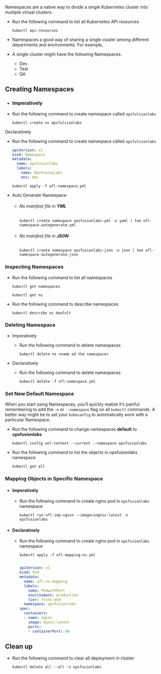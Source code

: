 Namespaces are a native way to divide a single Kubernetes cluster into multiple virtual clusters.

- Run the following command to list all Kubernetes API resources

	```
	kubectl api-resources
	```

- Namespaces a good way of sharing a single cluster among different departments and environments. For example, 

- A single cluster might have the following Namespaces.
	- Dev
	- Test
	- QA
## Creating Namespaces

- ### Imperatively
  
- Run the following command to create namespace called `opsfulsionlabs`
  
	```
	kubectl create ns opsfulsionlabs
	```

Declaratively

- Run the following command to create namespace called `opsfulsionlabs`

	``` yaml title="Namespace/ofl-namespace.yml" linenums="1" hl_lines="4"
	apiVersion: v1
	kind: Namespace
	metadata:
	  name: opsfusionlabs
	  labels:
	    name: OpsFusionLabs
	    env: dev
	
	```

	```
	kubectl apply -f ofl-namespace.yml
	```


- Auto Generate Namespace
  
	- ######  Ns mainfest file in **YML**
		```
		kubectl create namespace opsfusionlabs-yml -o yaml | tee ofl-namespace-autogenerate.yml
		```
	
	
	- ###### Ns mainfest file in **JSON**
	
		```
		kubectl create namespace opsfusionlabs-json -o json | tee ofl-namespace-autogenerate.json
		```


### Inspecting Namespaces

- Run the following command to list all namespaces

	```
	kubectl get namespaces 
	```

	```
	kubectl get ns 
	```

- Run the following command to describe namespaces
	
	```
	kubectl describe ns deafult 
	```

### Deleting Namespace

- Imperatively

	- Run the following command to delete namespaces 

		```
		kubectl delete ns <name od the namespace> 
		```

- Declaratively
  
	- Run the following command to delete namespaces 

		```
		kubectl delete -f ofl-namespace.yml
		```


### Set New Default Namespace

When you start using Namespaces, you’ll quickly realize it’s painful remembering to add the `-n` or `--namespace` flag on all `kubectl` commands. A better way might be to set your `kubeconfig` to automatically work with a particular Namespace.

- Run the following command to change namespaces **default** to **opsfusionlabs**

	```
	kubectl config set-context --current --namespace opsfusionlabs
	```

- Run the following command to list the objects in opsfusionlabs namespace

	```
	kubectl get all 
	```


### Mapping Objects in Specific Namespace

- #### Imperatively
  
	- Run the following command to create nginx pod in  `opsfusionlabs` namespace 

		```
		kubectl run ofl-imp-nginx --image=ingnix:latest -n opsfusionlabs
		```

- #### Declaratively

	- Run the following command to create nginx pod in  `opsfusionlabs` namespace 

		```
		kubectl apply -f ofl-mapping-ns.yml
		```

		``` yaml title="Namespace/ofl-mapping-ns.yml" linenums="1" hl_lines="9"
		
		apiVersion: v1
		kind: Pod
		metadata: 
		  name: ofl-ns-mapping
		  labels:
		    name: PodwithPort
		    environment: production
		    tier: front-end
		  namespace: opsfusionlabs
		spec:
		  containers:
		  - name: nginx
		    image: nginx:latest
		    ports:
		    - containerPort: 80
		```


## Clean up

- Run the following command to clear all deployment in cluster
  
	```
	kubectl delete all --all -n opsfusionlabs
	```
